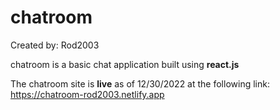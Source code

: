 # chatroom
Created by: Rod2003

chatroom is a basic chat application built using **react.js**

The chatroom site is **live** as of 12/30/2022 at the following link: https://chatroom-rod2003.netlify.app
